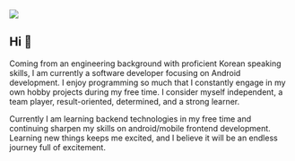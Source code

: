 
### ![](https://komarev.com/ghpvc/?username=charmflex-98&color=ff69b4)
## Hi 👋
Coming from an engineering background with proficient Korean speaking skills, I am currently a software developer focusing on Android development. I enjoy programming so much that I constantly engage in my own hobby projects during my free time. I consider myself independent, a team player, result-oriented, determined, and a strong learner.

Currently I am learning backend technologies in my free time and continuing sharpen my skills on android/mobile frontend development. Learning new things keeps me excited, and I believe it will be an endless journey full of excitement.
<!--
**CharmFlex-98/CharmFlex-98** is a ✨ _special_ ✨ repository because its `README.md` (this file) appears on your GitHub profile.
Here are some ideas to get you started:
- 🔭 I’m currently working on ...
- 🌱 I’m currently learning ...
- 👯 I’m looking to collaborate on ...
- 🤔 I’m looking for help with ...
- 💬 Ask me about ...
- 📫 How to reach me: ...
- 😄 Pronouns: ...
- ⚡ Fun fact: ...
-->

